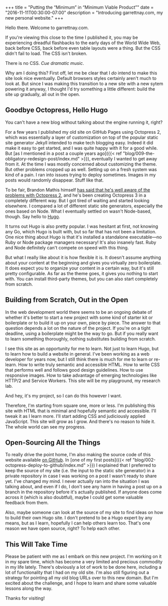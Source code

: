 +++
title = "Putting the “Minimum” in “Minimum Viable Product”"
date = "2016-11-11T00:30:00-07:00"
description = "Introducing garrettnay.com, my new personal website."
+++

Hello there. Welcome to garrettnay.com.

If you're viewing this close to the time I published it, you may be experiencing dreadful flashbacks to the early days of the World Wide Web, back before CSS, back before even table layouts were a thing. But the CSS didn't fail to load. The CSS isn't broken.

There is no CSS. <i>Cue dramatic music</i>.

Why am I doing this? First off, let me be clear that I *do* intend to make this site look nice eventually. Default browsers styles certainly aren't much to look at. But since I was making this transition to a new site with a new sytem powering it anyway, I thought I'd try something a little different: build the site up gradually, all out in the open.

<!--more-->

## Goodbye Octopress, Hello Hugo

You can't have a new blog without talking about the engine running it, right?

For a few years I published my old site on GitHub Pages using Octopress 2, which was essentially a layer of customization on top of the popular static site generator Jekyll intended to make tech blogging easy. Indeed it did make it easy to get started, and I was quite happy with it for a good while. But [as I mentioned in a post a couple years ago]({{< ref "blog/009-the-obligatory-redesign-post/index.md" >}}), eventually I wanted to get away from it. At the time I was mostly concerned about customizing the theme. But other problems cropped up as well. Setting up on a fresh system was kind of a pain. I ran into issues trying to deploy sometimes. Images in my posts would randomly disappear. Stuff like that.

To be fair, Brandon Mathis himself [has said that he's well aware of the problems with Octopress 2](http://octopress.org/2015/01/15/octopress-3.0-is-coming/), and he's been creating Octopress 3 in a completely different way. But I got tired of waiting and started looking elsewhere. I compared a lot of different static site generators, especially the ones based on Node. What I eventually settled on wasn't Node-based, though. Say hello to [Hugo](http://gohugo.io).

It turns out Hugo is also pretty popular. I was hesitant at first, not knowing any Go, which Hugo is built with, but so far that has not been a limitation. One nice thing about Hugo is that it's installed a standalone executable—no Ruby or Node package managers necessary! It's also insanely fast. Ruby and Node definitely can't compete on speed with this thing.

But what I really like about it is how flexible it is. It doesn't assume anything about your content at the beginning and gives you virtually zero boilerplate. It does expect you to organize your content in a certain way, but it's still pretty configurable. As far as the theme goes, it gives you nothing to start with. You can install third-party themes, but you can also start completely from scratch.

## Building from Scratch, Out in the Open

In the web development world there seems to be an ongoing debate of whether it's better to start a new project with some kind of starter kit or boilerplate or to build it up on your own, piece by piece. The answer to that question depends a lot on the nature of the project. If you're on a tight deadline, using a boilerplate might be the way to go. But if you really want to learn something thoroughly, nothing substitutes building from scratch.

I see this site as an opportunity for me to learn. Not just to learn Hugo, but to learn how to build a website in general. I've been working as a web developer for years now, but I still think there is much for me to learn or re-learn. How to write truly semantic and accessible HTML. How to write CSS that performs well and follows good design guidelines. How to use responsive images. How to take advantage of emerging technologies like HTTP/2 and Service Workers. This site will be my playground, my research lab.

And hey, it's my project, so I can do this however I want.

Therefore, I'm starting from square one, more or less. I'm publishing this site with HTML that is minimal and hopefully semantic and accessible. I'll tweak it as I learn more. I'll start adding CSS and judiciously applied JavaScript. This site will grow as I grow. And there's no reason to hide it. The whole world can see my progress.

## Open-Sourcing All the Things

To really drive the point home, I'm also making the source code of this website available [on GitHub](https://github.com/garrettn/garettnay.com). In [one of my first posts]({{< ref "blog/002-octopress-deploy-to-github/index.md" >}}) I explained that I preferred to keep the source of my site (i.e. the input to the static site generator) in a private repository in case I was working on a post I wasn't ready to share yet. I've changed my mind. I never actually ran into the situation I was talking about, and even if I do, I don't see any harm in having a post up on a branch in the repository before it's actually published. If anyone does come across it (which is also doubtful), maybe I could get some valuable feedback from them.

Also, maybe someone can look at the source of my site to find ideas on how to build their own Hugo site. I don't pretend to be a Hugo expert by any means, but as I learn, hopefully I can help others learn too. That's one reason we have open source, right? To help each other.

## This Will Take Time

Please be patient with me as I embark on this new project. I'm working on it in my spare time, which has become a very limited and precious commodity in my life lately. There's obviously a lot of work to be done here, including a lot of functionality that I had on my old site. I'm also still figuring out a strategy for pointing all my old blog URLs over to this new domain. But I'm excited about the challenge, and I hope to learn and share some valuable lessons along the way.

Thanks for visiting!
